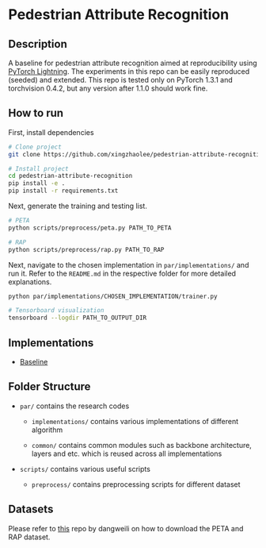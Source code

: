 # Pedestrian Attribute Recognition

## Description   
A baseline for pedestrian attribute recognition aimed at reproducibility using [PyTorch Lightning](https://github.com/williamFalcon/pytorch-lightning). The experiments in this repo can be easily reproduced (seeded) and extended. This repo is tested only on PyTorch 1.3.1 and torchvision 0.4.2, but any version after 1.1.0 should work fine.

## How to run
First, install dependencies   
```bash
# Clone project   
git clone https://github.com/xingzhaolee/pedestrian-attribute-recognition

# Install project   
cd pedestrian-attribute-recognition
pip install -e .   
pip install -r requirements.txt
 ```   

Next, generate the training and testing list.
```bash
# PETA
python scripts/preprocess/peta.py PATH_TO_PETA

# RAP
python scripts/preprocess/rap.py PATH_TO_RAP
```

Next, navigate to the chosen implementation in `par/implementations/` and run it. Refer to the `README.md` in the respective folder for more detailed explanations.
```bash
python par/implementations/CHOSEN_IMPLEMENTATION/trainer.py

# Tensorboard visualization
tensorboard --logdir PATH_TO_OUTPUT_DIR
```

## Implementations      
- [Baseline](https://github.com/xingzhaolee/pedestrian-attribute-recognition/tree/master/par/implementations/baseline)


## Folder Structure    
- `par/` contains the research codes

    - `implementations/` contains various implementations of different algorithm

    - `common/` contains common modules such as backbone architecture, layers and etc. which is reused across all implementations

- `scripts/` contains various useful scripts

    - `preprocess/` contains preprocessing scripts for different dataset

## Datasets
Please refer to [this](https://github.com/dangweili/pedestrian-attribute-recognition-pytorch) repo by dangweili on how to download the PETA and RAP dataset.
